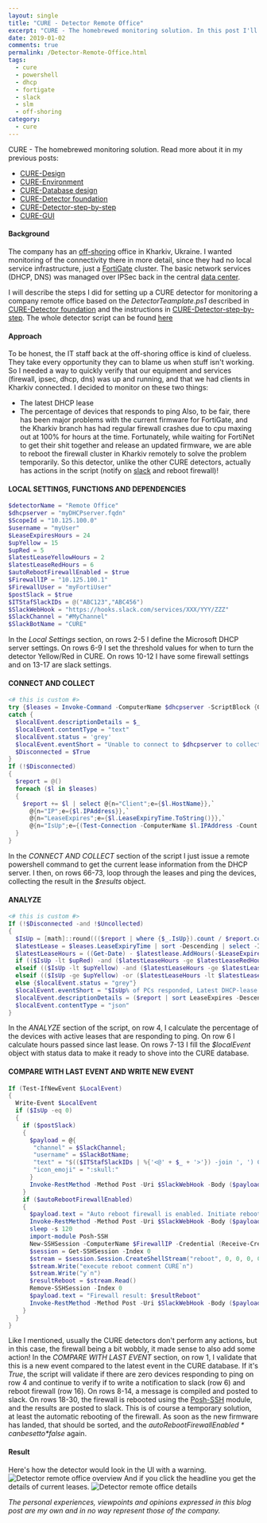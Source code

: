 ```yaml
---
layout: single
title: "CURE - Detector Remote Office"
excerpt: "CURE - The homebrewed monitoring solution. In this post I'll describe the steps for setting up a detector monitoring a remote company office."
date: 2019-01-02
comments: true
permalink: /Detector-Remote-Office.html
tags:
  - cure
  - powershell
  - dhcp
  - fortigate
  - slack
  - slm
  - off-shoring
category:
  - cure
---
```

CURE - The homebrewed monitoring solution. Read more about it in my previous posts:
- [CURE-Design](/CURE-Design.html)
- [CURE-Environment](/CURE-Environment.html)
- [CURE-Database design](/CURE-Database-design.html)
- [CURE-Detector foundation](/CURE-Detector-foundation.html)
- [CURE-Detector-step-by-step](/CURE-Detector-step-by-step.html)
- [CURE-GUI](/CURE-GUI.html)

#### Background
The company has an [off-shoring](/SLM.html) office in Kharkiv, Ukraine. I wanted monitoring of the connectivity there in more detail, since they had no local service infrastructure, just a [FortiGate](/FortiGate.html) cluster. The basic network services (DHCP, DNS) was managed over IPSec back in the central [data center](/Consolidated-Data-Center.html).

I will describe the steps I did for setting up a CURE detector for monitoring a company remote office based on the *DetectorTeamplate.ps1* described in [CURE-Detector foundation](/CURE-Detector-foundation.html) and the instructions in [CURE-Detector-step-by-step](/CURE-Detector-step-by-step.html).
The whole detector script can be found [here](https://github.com/bofh-m3/CURE/blob/master/Detectors/RedmineIssues.ps1)

#### Approach
To be honest, the IT staff back at the off-shoring office is kind of clueless. They take every opportunity they can to blame us when stuff isn't working. So I needed a way to quickly verify that our equipment and services (firewall, ipsec, dhcp, dns) was up and running, and that we had clients in Kharkiv connected.
I decided to monitor on these two things:
- The latest DHCP lease
- The percentage of devices that responds to ping
Also, to be fair, there has been major problems with the current firmware for FortiGate, and the Kharkiv branch has had regular firewall crashes due to cpu maxing out at 100% for hours at the time. Fortunately, while waiting for FortiNet to get their shit together and release an updated firmware, we are able to reboot the firewall cluster in Kharkiv remotely to solve the problem temporarily.
So this detector, unlike the other CURE detectors, actually has actions in the script (notify on [slack](/Slack.html) and reboot firewall)!

#### LOCAL SETTINGS, FUNCTIONS AND DEPENDENCIES
```powershell
$detectorName = "Remote Office"
$dhcpserver = "myDHCPserver.fqdn"
$ScopeId = "10.125.100.0"
$username = "myUser"
$LeaseExpiresHours = 24
$upYellow = 15
$upRed = 5
$latestLeaseYellowHours = 2
$latestLeaseRedHours = 6
$autoRebootFirewallEnabled = $true
$FirewallIP = "10.125.100.1"
$FirewallUser = "myFortiUser"
$postSlack = $true
$ITStafSlackIDs = @("ABC123","ABC456")
$SlackWebHook = "https://hooks.slack.com/services/XXX/YYY/ZZZ"
$SlackChannel = "#MyChannel"
$SlackBotName = "CURE"
```
In the *Local Settings* section, on rows 2-5 I define the Microsoft DHCP server settings. On rows 6-9 I set the threshold values for when to turn the detector Yellow/Red in CURE. On rows 10-12 I have some firewall settings and on 13-17 are slack settings. 

#### CONNECT AND COLLECT
```powershell
<# this is custom #>
try {$leases = Invoke-Command -ComputerName $dhcpserver -ScriptBlock {Get-DhcpServerv4Lease -ScopeId $ScopeId} -Credential (Receive-Credential -SavedCredential $username) -ea stop}
catch {
  $localEvent.descriptionDetails = $_
  $localEvent.contentType = "text"
  $localEvent.status = 'grey'
  $localEvent.eventShort = "Unable to connect to $dhcpserver to collect active leases"
  $Disconnected = $True
}
If (!$Disconnected)
{
  $report = @()
  foreach ($l in $leases)
  {
    $report += $l | select @{n="Client";e={$l.HostName}},`
      @{n="IP";e={$l.IPAddress}},`
      @{n="LeaseExpires";e={$l.LeaseExpiryTime.ToString()}},`
      @{n="IsUp";e={(Test-Connection -ComputerName $l.IPAddress -Count 1 -Quiet)}}
  }
}
```
In the *CONNECT AND COLLECT* section of the script I just issue a remote powershell command to get the current lease information from the DHCP server. I then, on rows 66-73, loop through the leases and ping the devices, collecting the result in the *$results* object.

#### ANALYZE
```powershell
<# this is custom #>
If (!$Disconnected -and !$Uncollected)
{
  $IsUp = [math]::round((($report | where {$_.IsUp}).count / $report.count),2) * 100
  $latestLease = $leases.LeaseExpiryTime | sort -Descending | select -Index 0
  $latestLeaseHours = ((Get-Date) - $latestlease.AddHours(-$LeaseExpiresHours)).hours
  if (($IsUp -lt $upRed) -and ($latestLeaseHours -ge $latestLeaseRedHours)) {$localEvent.status = "red"}
  elseif (($IsUp -lt $upYellow) -and ($latestLeaseHours -ge $latestLeaseYellowHours)) {$localEvent.status = "yellow"}
  elseif (($IsUp -ge $upYellow) -or ($latestLeaseHours -lt $latestLeaseYellowHours)) {$localEvent.status = "green"}
  else {$localEvent.status = "grey"}
  $localEvent.eventShort = "$IsUp% of PCs responded, Latest DHCP-lease $latestLeaseHours hours ago."
  $localEvent.descriptionDetails = ($report | sort LeaseExpires -Descending | ConvertTo-Json)
  $localEvent.contentType = "json"
}
```
In the *ANALYZE* section of the script, on row 4, I calculate the percentage of the devices with active leases that are responding to ping. On row 6 I calculate hours passed since last lease. On rows 7-13 I fill the *$localEvent* object with status data to make it ready to shove into the CURE database.

#### COMPARE WITH LAST EVENT AND WRITE NEW EVENT
```powershell
If (Test-IfNewEvent $LocalEvent)
{
  Write-Event $LocalEvent
  if ($IsUp -eq 0)
  {
    if ($postSlack)
    {
      $payload = @{
       "channel" = $SlackChannel;
       "username" = $SlackBotName;
       "text" = "$(($ITStafSlackIDs | %{'<@' + $_ + '>'}) -join ', ') Company Remote Office seem to be down";
       "icon_emoji" = ":skull:"
      }
      Invoke-RestMethod -Method Post -Uri $SlackWebHook -Body ($payload | ConvertTo-Json)
    }
    if ($autoRebootFirewallEnabled)
    {
      $payload.text = "Auto reboot firewall is enabled. Initiate reboot sequence in t minus 120 sec"
      Invoke-RestMethod -Method Post -Uri $SlackWebHook -Body ($payload | ConvertTo-Json)
      sleep -s 120
      import-module Posh-SSH
      New-SSHSession -ComputerName $FirewallIP -Credential (Receive-Credential -SavedCredential $FirewallUser) -AcceptKey
      $session = Get-SSHSession -Index 0
      $stream = $session.Session.CreateShellStream("reboot", 0, 0, 0, 0, 1000)
      $stream.Write("execute reboot comment CURE`n")
      $stream.Write("y`n")
      $resultReboot = $stream.Read()
      Remove-SSHSession -Index 0
      $payload.text = "Firewall result: $resultReboot"
      Invoke-RestMethod -Method Post -Uri $SlackWebHook -Body ($payload | ConvertTo-Json)
    }
  }
}
```
Like I mentioned, usually the CURE detectors don't perform any actions, but in this case, the firewall being a bit wobbly, it made sense to also add some action! 
In the *COMPARE WITH LAST EVENT* section, on row 1, I validate that this is a new event compared to the latest event in the CURE database. If it's *True*, the script will validate if there are zero devices responding to ping on row 4 and continue to verify if to write a notification to slack (row 6) and reboot firewall (row 16).
On rows 8-14, a message is compiled and posted to slack.
On rows 18-30, the firewall is rebooted using the [Posh-SSH](https://www.powershellgallery.com/packages/Posh-SSH/2.0.2) module, and the results are posted to slack. This is of course a temporary solution, at least the automatic rebooting of the firewall. As soon as the new firmware has landed, that should be sorted, and the *$autoRebootFirewallEnabled* can be set to *$false* again.

#### Result
Here's how the detector would look in the UI with a warning.
![Detector remote office overview](/assets/images/detector-remote-office-overview.png)
And if you click the headline you get the details of current leases.
![Detector remote office details](/assets/images/detector-remote-office-details.png)


*The personal experiences, viewpoints and opinions expressed in this blog post are my own and in no way represent those of the company.*



